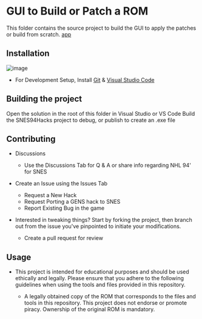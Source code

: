 # GUI to Build or Patch a ROM
This folder contains the source project to build the GUI to apply the patches or build from scratch. [app](https://github.com/Mhopkinsinc/NHL94SNESVault/releases) 

## Installation
![image](https://github.com/Mhopkinsinc/NHL94SNESVault/assets/6633388/20ccde37-569f-4ce2-91e7-fb9910b42892)
  
- For Development Setup, Install [Git](https://git-scm.com/downloads) & [Visual Studio Code](https://code.visualstudio.com/download)    

## Building the project
Open the solution in the root of this folder in Visual Studio or VS Code
Build the SNES94Hacks project to debug, or publish to create an .exe file

## Contributing
- Discussions
    - Use the Discussions Tab for Q & A or share info regarding NHL 94' for SNES

- Create an Issue using the Issues Tab
    - Request a New Hack
    - Request Porting a GENS hack to SNES
    - Report Existing Bug in the game    

- Interested in tweaking things? Start by forking the project, then branch out from the issue you've pinpointed to initiate your modifications.
    - Create a pull request for review

## Usage

- This project is intended for educational purposes and should be used ethically and legally. Please ensure that you adhere to the following guidelines when using the tools and files provided in this repository.
    
    - A legally obtained copy of the ROM that corresponds to the files and tools in this repository. This project does not endorse or promote piracy. Ownership of the original ROM is mandatory.